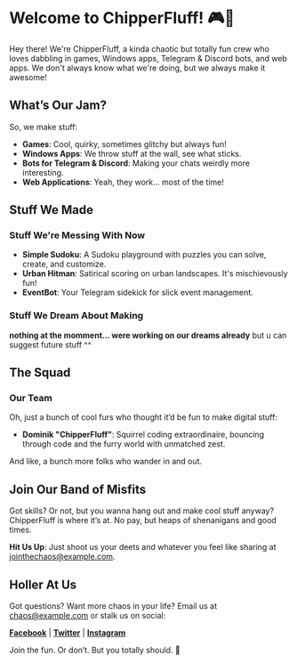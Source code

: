 # Welcome to ChipperFluff! 🎮👾

Hey there! We're ChipperFluff, a kinda chaotic but totally fun crew who loves dabbling in games, Windows apps, Telegram & Discord bots, and web apps. We don't always know what we're doing, but we always make it awesome!

## What’s Our Jam?

So, we make stuff:
- **Games**: Cool, quirky, sometimes glitchy but always fun!
- **Windows Apps**: We throw stuff at the wall, see what sticks.
- **Bots for Telegram & Discord**: Making your chats weirdly more interesting.
- **Web Applications**: Yeah, they work... most of the time!

## Stuff We Made

### Stuff We're Messing With Now
- **Simple Sudoku**: A Sudoku playground with puzzles you can solve, create, and customize.
- **Urban Hitman**: Satirical scoring on urban landscapes. It's mischievously fun!
- **EventBot**: Your Telegram sidekick for slick event management.

### Stuff We Dream About Making
**nothing at the momment... were working on our dreams already**
but u can suggest future stuff ^^

## The Squad

### Our Team
Oh, just a bunch of cool furs who thought it’d be fun to make digital stuff:
- **Dominik "ChipperFluff"**: Squirrel coding extraordinaire, bouncing through code and the furry world with unmatched zest.

And like, a bunch more folks who wander in and out.

## Join Our Band of Misfits

Got skills? Or not, but you wanna hang out and make cool stuff anyway? ChipperFluff is where it’s at. No pay, but heaps of shenanigans and good times. 

**Hit Us Up**: Just shoot us your deets and whatever you feel like sharing at [jointhechaos@example.com](mailto:jointhechaos@example.com).

## Holler At Us

Got questions? Want more chaos in your life? Email us at [chaos@example.com](mailto:chaos@example.com) or stalk us on social:

**[Facebook](#)** | **[Twitter](#)** | **[Instagram](#)**

Join the fun. Or don’t. But you totally should. 🎉
